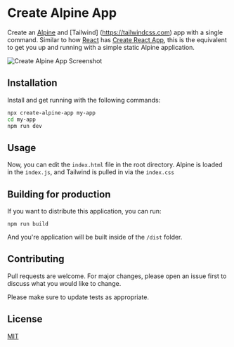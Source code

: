 # Create Alpine App

Create an [Alpine](https://alpinejs.dev) and [Tailwind] (https://tailwindcss.com) app with a single command. Similar to how [React](https://react.dev/) has [Create React App](https://create-react-app.dev/), this is the equivalent to get you up and running with a simple static Alpine application.

![Create Alpine App Screenshot](https://cdn.devdojo.com/images/june2023/create-alpine-app.png)

## Installation

Install and get running with the following commands:

```bash
npx create-alpine-app my-app
cd my-app
npm run dev
```

## Usage

Now, you can edit the `index.html` file in the root directory. Alpine is loaded in the `index.js`, and Tailwind is pulled in via the `index.css`

## Building for production

If you want to distribute this application, you can run:

```
npm run build
```

And you're application will be built inside of the `/dist` folder.

## Contributing

Pull requests are welcome. For major changes, please open an issue first
to discuss what you would like to change.

Please make sure to update tests as appropriate.

## License

[MIT](https://choosealicense.com/licenses/mit/)